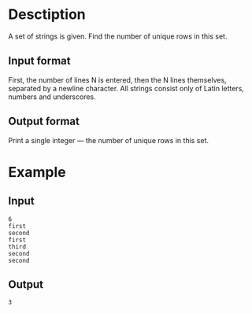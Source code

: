 # Desctiption

A set of strings is given. Find the number of unique rows in this set.

## Input format

First, the number of lines N is entered, then the N lines themselves, separated by a newline character. All strings consist only of Latin letters, numbers and underscores.

## Output format

Print a single integer — the number of unique rows in this set.

# Example

## Input
```
6
first
second
first
third
second
second
```

## Output

```
3
```